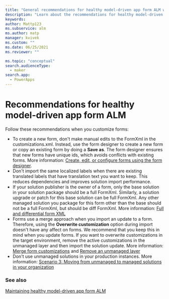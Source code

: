 ```yaml
---
title: "General recommendations for healthy model-driven app form ALM with Power Apps"
description: "Learn about the recommendations for healthy model-driven app form ALM."
keywords: 
author: Mattp123
ms.subservice: alm
ms.author: matp
manager: kvivek
ms.custom: ""
ms.date: 06/25/2021
ms.reviewer: ""

ms.topic: "conceptual"
search.audienceType: 
  - maker
search.app: 
  - PowerApps
---
```

# Recommendations for healthy model-driven app form ALM
Follow these recommendations when you customize forms:
- To create a new form, don't make manual edits to the FormXml in the customizations.xml. Instead, use the form designer to create a new form or copy an existing form by doing a **Save as**. The form designer ensures that new forms have unique ids, which avoids conflicts with existing forms. More information: [Create, edit, or configure forms using the form designer](/powerapps/maker/model-driven-apps/create-and-edit-forms).
- Don't import the same localized labels when there are existing translated labels that have translation text you want to keep. This reduces dependencies and improves solution import performance.
- If your solution publisher is the owner of a form, only the base solution in your solution package should be a full FormXml. Similarly, a solution upgrade or patch for this base solution can be full FormXml. Any other managed solution you package for this form other than the base should not be a full FormXml, but should be diff FormXml. More information: [Full and differential form XML](form-alm.md#full-and-differential-form-xml)
- Forms use a merge approach when you import an update to a form. Therefore, using the **Overwrite customization** option during import doesn't have any affect on forms. We recommend that you keep this in mind when you update forms. If you want to overwrite customizations in the target environment, remove the active customizations in the unmanaged layer and then import the solution update. More information: [Merge form customizations](how-managed-solutions-merged.md#merge-form-customizations) and [Remove an unmanaged layer](/powerapps/maker/data-platform/solution-layers#remove-an-unmanaged-layer)
- Don't use unmanaged solutions in your production instances. More information: [Scenario 3: Moving from unmanaged to managed solutions in your organization](move-from-unmanaged-managed-alm.md)

### See also
[Maintaining healthy model-driven app form ALM](form-alm.md)
